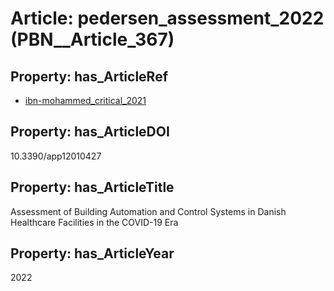 # Article: __pedersen_assessment_2022__ (PBN__Article_367)

## Property: has_ArticleRef

* [ibn-mohammed_critical_2021](../Article/PBN__Article_344)

## Property: has_ArticleDOI

10.3390/app12010427

## Property: has_ArticleTitle

Assessment of Building Automation and Control Systems in Danish Healthcare Facilities in the COVID-19 Era

## Property: has_ArticleYear

2022

